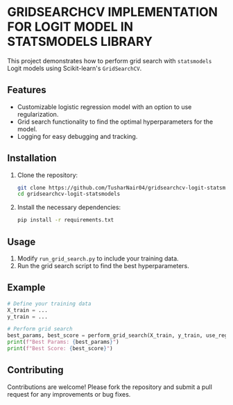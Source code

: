 # GRIDSEARCHCV IMPLEMENTATION FOR LOGIT MODEL IN STATSMODELS LIBRARY

This project demonstrates how to perform grid search with `statsmodels` Logit models using Scikit-learn's `GridSearchCV`.

## Features

- Customizable logistic regression model with an option to use regularization.
- Grid search functionality to find the optimal hyperparameters for the model.
- Logging for easy debugging and tracking.

## Installation

1. Clone the repository:

   ```bash
   git clone https://github.com/TusharNair04/gridsearchcv-logit-statsmodels.git
   cd gridsearchcv-logit-statsmodels
   ```

2. Install the necessary dependencies:

   ```bash
   pip install -r requirements.txt
   ```

## Usage

1. Modify `run_grid_search.py` to include your training data.
2. Run the grid search script to find the best hyperparameters.

## Example

```python
# Define your training data
X_train = ...
y_train = ...

# Perform grid search
best_params, best_score = perform_grid_search(X_train, y_train, use_regularization=True)
print(f"Best Params: {best_params}")
print(f"Best Score: {best_score}")
```

## Contributing

Contributions are welcome! Please fork the repository and submit a pull request for any improvements or bug fixes.
